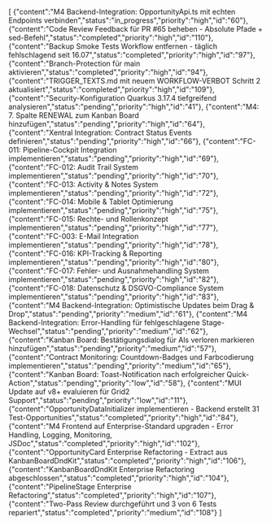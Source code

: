 [
{"content":"M4 Backend-Integration: OpportunityApi.ts mit echten Endpoints verbinden","status":"in_progress","priority":"high","id":"60"},
{"content":"Code Review Feedback für PR #65 beheben - Absolute Pfade + sed-Befehl","status":"completed","priority":"high","id":"110"},
{"content":"Backup Smoke Tests Workflow entfernen - täglich fehlschlagend seit 16.07","status":"completed","priority":"high","id":"97"},
{"content":"Branch-Protection für main aktivieren","status":"completed","priority":"high","id":"94"},
{"content":"TRIGGER_TEXTS.md mit neuem WORKFLOW-VERBOT Schritt 2 aktualisiert","status":"completed","priority":"high","id":"109"},
{"content":"Security-Konfiguration Quarkus 3.17.4 tiefgreifend analysieren","status":"pending","priority":"high","id":"41"},
{"content":"M4: 7. Spalte RENEWAL zum Kanban Board hinzufügen","status":"pending","priority":"high","id":"64"},
{"content":"Xentral Integration: Contract Status Events definieren","status":"pending","priority":"high","id":"66"},
{"content":"FC-011: Pipeline-Cockpit Integration implementieren","status":"pending","priority":"high","id":"69"},
{"content":"FC-012: Audit Trail System implementieren","status":"pending","priority":"high","id":"70"},
{"content":"FC-013: Activity & Notes System implementieren","status":"pending","priority":"high","id":"72"},
{"content":"FC-014: Mobile & Tablet Optimierung implementieren","status":"pending","priority":"high","id":"75"},
{"content":"FC-015: Rechte- und Rollenkonzept implementieren","status":"pending","priority":"high","id":"77"},
{"content":"FC-003: E-Mail Integration implementieren","status":"pending","priority":"high","id":"78"},
{"content":"FC-016: KPI-Tracking & Reporting implementieren","status":"pending","priority":"high","id":"80"},
{"content":"FC-017: Fehler- und Ausnahmehandling System implementieren","status":"pending","priority":"high","id":"82"},
{"content":"FC-018: Datenschutz & DSGVO-Compliance System implementieren","status":"pending","priority":"high","id":"83"},
{"content":"M4 Backend-Integration: Optimistische Updates beim Drag & Drop","status":"pending","priority":"medium","id":"61"},
{"content":"M4 Backend-Integration: Error-Handling für fehlgeschlagene Stage-Wechsel","status":"pending","priority":"medium","id":"62"},
{"content":"Kanban Board: Bestätigungsdialog für Als verloren markieren hinzufügen","status":"pending","priority":"medium","id":"57"},
{"content":"Contract Monitoring: Countdown-Badges und Farbcodierung implementieren","status":"pending","priority":"medium","id":"65"},
{"content":"Kanban Board: Toast-Notification nach erfolgreicher Quick-Action","status":"pending","priority":"low","id":"58"},
{"content":"MUI Update auf v8+ evaluieren für Grid2 Support","status":"pending","priority":"low","id":"11"},
{"content":"OpportunityDataInitializer implementieren - Backend erstellt 31 Test-Opportunities","status":"completed","priority":"high","id":"84"},
{"content":"M4 Frontend auf Enterprise-Standard upgraden - Error Handling, Logging, Monitoring, JSDoc","status":"completed","priority":"high","id":"102"},
{"content":"OpportunityCard Enterprise Refactoring - Extract aus KanbanBoardDndKit","status":"completed","priority":"high","id":"106"},
{"content":"KanbanBoardDndKit Enterprise Refactoring abgeschlossen","status":"completed","priority":"high","id":"104"},
{"content":"PipelineStage Enterprise Refactoring","status":"completed","priority":"high","id":"107"},
{"content":"Two-Pass Review durchgeführt und 3 von 6 Tests repariert","status":"completed","priority":"medium","id":"108"}
]
